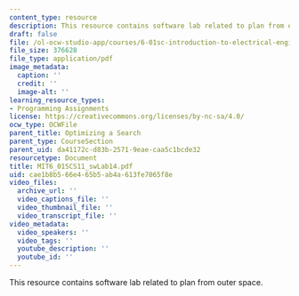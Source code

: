 ```yaml
---
content_type: resource
description: This resource contains software lab related to plan from outer space.
draft: false
file: /ol-ocw-studio-app/courses/6-01sc-introduction-to-electrical-engineering-and-computer-science-i-spring-2011/cae1b8b566e465b5ab4a613fe7065f8e_MIT6_01SCS11_swLab14.pdf
file_size: 376628
file_type: application/pdf
image_metadata:
  caption: ''
  credit: ''
  image-alt: ''
learning_resource_types:
- Programming Assignments
license: https://creativecommons.org/licenses/by-nc-sa/4.0/
ocw_type: OCWFile
parent_title: Optimizing a Search
parent_type: CourseSection
parent_uid: da41172c-d83b-2571-9eae-caa5c1bcde32
resourcetype: Document
title: MIT6_01SCS11_swLab14.pdf
uid: cae1b8b5-66e4-65b5-ab4a-613fe7065f8e
video_files:
  archive_url: ''
  video_captions_file: ''
  video_thumbnail_file: ''
  video_transcript_file: ''
video_metadata:
  video_speakers: ''
  video_tags: ''
  youtube_description: ''
  youtube_id: ''
---
```

This resource contains software lab related to plan from outer space.